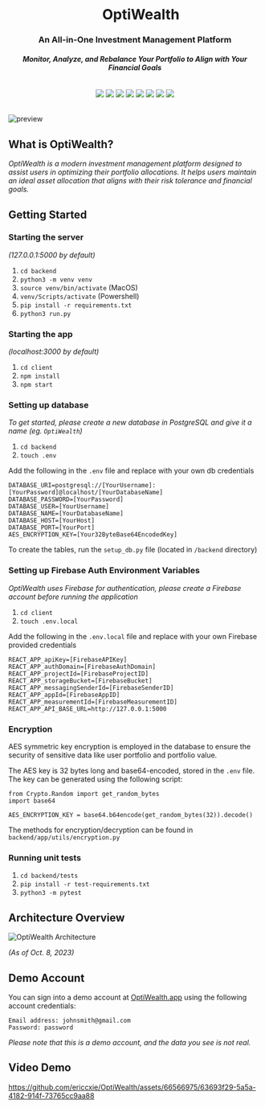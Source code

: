 <div align="center">
    <div id="user-content-toc">
      <ul>
          <summary><h1 style="display: inline-block; margin-bottom:0px">OptiWealth</h1></summary>
      </ul>
    </div>
    <h3>An All-in-One Investment Management Platform</h3>
    <h4><i>Monitor, Analyze, and Rebalance Your Portfolio to Align with Your Financial Goals</i></h4>
    <br>
    <img src="https://img.shields.io/badge/react-%2320232a.svg?style=for-the-badge&logo=react&logoColor=%2361DAFB"/>
    <img src="https://img.shields.io/badge/Typescript-%2320232a.svg?style=for-the-badge&logo=typescript&logoColor=blue"/>
    <img src="https://img.shields.io/badge/Flask-%23404d59.svg?style=for-the-badge&logo=flask&logoColor=white"/>
    <img src="https://img.shields.io/badge/PostgreSQL-336791?style=for-the-badge&logo=postgresql&logoColor=white"/>
    <img src="https://img.shields.io/badge/Firebase-039BE5?style=for-the-badge&logo=Firebase&logoColor=white"/>
    <img src="https://img.shields.io/badge/tailwindcss-%2338B2AC.svg?style=for-the-badge&logo=tailwind-css&logoColor=white"/>
    <img src="https://img.shields.io/badge/Vercel-000000.svg?style=for-the-badge&logo=Vercel&logoColor=white"/>
    <img src="https://img.shields.io/badge/Railway-0B0D0E.svg?style=for-the-badge&logo=Railway&logoColor=white"/>
    <br><br>
</div>

![preview](https://github.com/ericcxie/OptiWealth/assets/66566975/48d51d8e-acb3-4f0b-9a98-78c450f2ea14)

## What is OptiWealth?

_OptiWealth is a modern investment management platform designed to assist users in optimizing their portfolio allocations. It helps users maintain an ideal asset allocation that aligns with their risk tolerance and financial goals._

## Getting Started

### Starting the server

_(127.0.0.1:5000 by default)_

1. `cd backend`
1. `python3 -m venv venv`
1. `source venv/bin/activate` (MacOS)
1. `venv/Scripts/activate` (Powershell)
1. `pip install -r requirements.txt`
1. `python3 run.py`

### Starting the app

_(localhost:3000 by default)_

1. `cd client`
1. `npm install`
1. `npm start`

### Setting up database

_To get started, please create a new database in PostgreSQL and give it a name (eg. `OptiWealth`)_

1. `cd backend`
1. `touch .env`

Add the following in the `.env` file and replace with your own db credentials

```
DATABASE_URI=postgresql://[YourUsername]:[YourPassword]@localhost/[YourDatabaseName]
DATABASE_PASSWORD=[YourPassword]
DATABASE_USER=[YourUsername]
DATABASE_NAME=[YourDatabaseName]
DATABASE_HOST=[YourHost]
DATABASE_PORT=[YourPort]
AES_ENCRYPTION_KEY=[Your32ByteBase64EncodedKey]
```

To create the tables, run the `setup_db.py` file (located in `/backend` directory)

### Setting up Firebase Auth Environment Variables

_OptiWealth uses Firebase for authentication, please create a Firebase account before running the application_

1. `cd client`
1. `touch .env.local`

Add the following in the `.env.local` file and replace with your own Firebase provided credentials

```
REACT_APP_apiKey=[FirebaseAPIKey]
REACT_APP_authDomain=[FirebaseAuthDomain]
REACT_APP_projectId=[FirebaseProjectID]
REACT_APP_storageBucket=[FirebaseBucket]
REACT_APP_messagingSenderId=[FirebaseSenderID]
REACT_APP_appId=[FirebaseAppID]
REACT_APP_measurementId=[FirebaseMeasurementID]
REACT_APP_API_BASE_URL=http://127.0.0.1:5000
```

### Encryption

AES symmetric key encryption is employed in the database to ensure the security of sensitive data like user portfolio and portfolio value.

The AES key is 32 bytes long and base64-encoded, stored in the `.env` file. The key can be generated using the following script:

```
from Crypto.Random import get_random_bytes
import base64

AES_ENCRYPTION_KEY = base64.b64encode(get_random_bytes(32)).decode()
```

The methods for encryption/decryption can be found in `backend/app/utils/encryption.py`

### Running unit tests

1. `cd backend/tests`
1. `pip install -r test-requirements.txt`
1. `python3 -m pytest`

## Architecture Overview

<picture>
  <source media="(prefers-color-scheme: dark)" srcset="https://github.com/ericcxie/OptiWealth/assets/66566975/7af25ed5-41a8-43b2-a674-aae10d32d98c">  
  <source media="(prefers-color-scheme: light)" srcset="https://github.com/ericcxie/OptiWealth/assets/66566975/6093f3a0-806b-4c87-afca-a10300b5b9d6">
  <img alt="OptiWealth Architecture" src="https://github.com/ericcxie/OptiWealth/assets/66566975/7af25ed5-41a8-43b2-a674-aae10d32d98c">
</picture>

_(As of Oct. 8, 2023)_

## Demo Account

You can sign into a demo account at [OptiWealth.app](https://www.optiwealth.app) using the following account credentials:

```
Email address: johnsmith@gmail.com
Password: password
```

_Please note that this is a demo account, and the data you see is not real._

## Video Demo

https://github.com/ericcxie/OptiWealth/assets/66566975/63693f29-5a5a-4182-914f-73765cc9aa88

